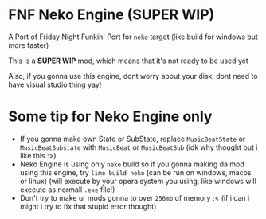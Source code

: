 # FNF Neko Engine (SUPER WIP)
A Port of Friday Night Funkin' Port for `neko` target (like build for windows but more faster)

This is a **SUPER WIP** mod, which means that it's not ready to be used yet

Also, if you gonna use this engine, dont worry about your disk, dont need to have visual studio thing yay!

# Some tip for Neko Engine only
- If you gonna make own State or SubState, replace `MusicBeatState` or `MusicBeatSubstate` with `MusicBeat` or `MusicBeatSub` (idk why thought but i like this :>)
- Neko Engine is using only `neko` build so if you gonna making da mod using this engine, try `lime build neko` (can be run on windows, macos or linux) (will execute by your opera system you using, like windows will execute as normall `.exe` file!)
- Don't try to make ur mods gonna to over `256mb` of memory :< (if i can i might i try to fix that stupid error thought)